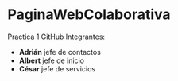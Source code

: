 # PaginaWebColaborativa
Practica 1 GitHub
Integrantes:
- **Adrián** jefe de contactos
- **Albert** jefe de inicio
- **César** jefe de servicios
